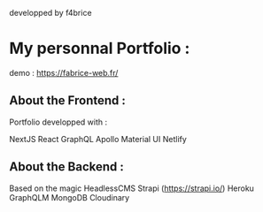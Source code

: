 
developped by f4brice

# My personnal Portfolio :
demo :
https://fabrice-web.fr/


## About the Frontend : 
Portfolio developped with : 

NextJS
React
GraphQL
Apollo
Material UI
Netlify


## About the Backend :
Based on the magic HeadlessCMS Strapi (https://strapi.io/)
Heroku
GraphQLM
MongoDB
Cloudinary

